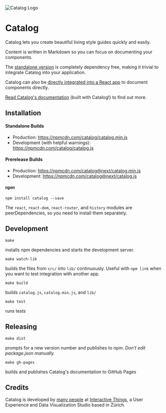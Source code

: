 ![Catalog Logo](https://interactivethings.github.io/catalog/docs/assets/catalog_logo.svg)

# Catalog

Catalog lets you create beautiful living style guides quickly and easily.

Content is written in Markdown so you can focus on documenting your components.

The [standalone version](http://interactivethings.github.io/catalog/#/usage) is completely dependency free, making it trivial to integrate Catalog into your application.

Catalog can also be [directly integrated into a React app](http://interactivethings.github.io/catalog/#/react) to document components directly.

[Read Catalog's documentation](http://interactivethings.github.io/catalog/) (built with Catalog!) to find out more.

## Installation

#### Standalone Builds

- Production: https://npmcdn.com/catalog/catalog.min.js
- Development (with helpful warnings): https://npmcdn.com/catalog/catalog.js

#### Prerelease Builds

- Production: https://npmcdn.com/catalog@next/catalog.min.js
- Development: https://npmcdn.com/catalog@next/catalog.js

#### npm

```
npm install catalog --save
```

The `react`, `react-dom`, `react-router`, and `history` modules are peerDependencies, so you need to install them separately.

## Development

```
make
```

installs npm dependencies and starts the development server.

```
make watch-lib
``` 

builds the files from `src/` into `lib/` continuously. Useful with `npm link` when you want to test integration with another app.

```
make build
```

builds `catalog.js`, `catalog.min.js`, and `lib/`

```
make test
```

runs tests

## Releasing

```
make dist
```

prompts for a new version number and publishes to npm. _Don't edit package.json manually._

```
make gh-pages
```

builds and publishes Catalog's documentation to GitHub Pages

## Credits

Catalog is developed by [many people](https://github.com/interactivethings/catalog/blob/master/AUTHORS) at [Interactive Things](http://www.interactivethings.com/), a User Experience and Data Visualization Studio based in Zürich.
